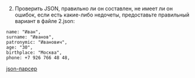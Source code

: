 2. Проверить JSON, правильно ли он составлен, не имеет ли он ошибок, если есть какие-либо недочеты, предоставьте правильный вариант в файле 2.json:

```
name: "Иван",
surname: "Иванов",
patronymic: "Иванович",
age: "30",
birthplace: "Москва",
phone: +7 926 766 48 48,
```

[json-парсер](https://jsonformatter.org/json-parser)